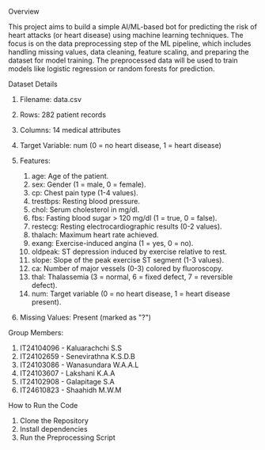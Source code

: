 Overview

This project aims to build a simple AI/ML-based bot for predicting the risk of heart attacks (or heart disease) using machine learning techniques. The focus is on the data preprocessing step of the ML pipeline, which includes handling missing values, data cleaning, feature scaling, and preparing the dataset for model training. The preprocessed data will be used to train models like logistic regression or random forests for prediction.


Dataset Details

1. Filename: data.csv
2. Rows: 282 patient records
3. Columns: 14 medical attributes
4. Target Variable: num (0 = no heart disease, 1 = heart disease)

5. Features:
      1. age: Age of the patient.
      2. sex: Gender (1 = male, 0 = female).
      3. cp: Chest pain type (1-4 values).
      4. trestbps: Resting blood pressure.
      5. chol: Serum cholesterol in mg/dl.
      6. fbs: Fasting blood sugar > 120 mg/dl (1 = true, 0 = false).
      7. restecg: Resting electrocardiographic results (0-2 values).
      8. thalach: Maximum heart rate achieved.
      9. exang: Exercise-induced angina (1 = yes, 0 = no).
      10. oldpeak: ST depression induced by exercise relative to rest.
      11. slope: Slope of the peak exercise ST segment (1-3 values).
      12. ca: Number of major vessels (0-3) colored by fluoroscopy.
      13. thal: Thalassemia (3 = normal, 6 = fixed defect, 7 = reversible defect).
      14. num: Target variable (0 = no heart disease, 1 = heart disease present).

6. Missing Values: Present (marked as "?") 


Group Members:

1. IT24104096 - Kaluarachchi S.S
2. IT24102659 - Senevirathna K.S.D.B
3. IT24103086 - Wanasundara W.A.A.L
4. IT24103607 - Lakshani K.A.A
5. IT24102908 - Galapitage S.A
6. IT24610823 - Shaahidh M.W.M


How to Run the Code

01. Clone the Repository
02. Install dependencies
03. Run the Preprocessing Script
